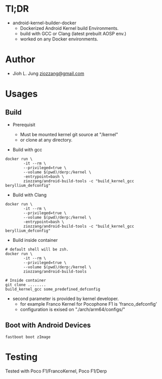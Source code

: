 # Tl;DR
* android-kernel-builder-docker
  * Dockerized Android Kernel build Environments.
  * build with GCC or Clang (latest prebuilt AOSP env.)
  * worked on any Docker environments.

# Author
* Jioh L. Jung <ziozzang@gmail.com>

# Usages
## Build
* Prerequisit
  * Must be mounted kernel git source at "/kernel"
  * or clone at any directory.

* Build with gcc

```
docker run \
        -it --rm \
        --privileged=true \
        --volume $(pwd)/derp:/kernel \
        -entrypoint=bash \
        ziozzang/android-build-tools -c "build_kernel_gcc beryllium_defconfig"
```

* Build with Clang

```
docker run \
        -it --rm \
        --privileged=true \
        --volume $(pwd)/derp:/kernel \
        -entrypoint=bash \
        ziozzang/android-build-tools -c "build_kernel_gcc beryllium_defconfig"
```

* Build inside container

```
# default shell will be zsh.
docker run \
        -it --rm \
        --privileged=true \
        --volume $(pwd)/derp:/kernel \
        ziozzang/android-build-tools

# Inside container
git clone ........
build_kernel_gcc some_predefined_defconfig
```

* second parameter is provided by kernel developer.
  * for example Franco Kernel for Pocophone F1 is 'franco_defconfig'
  * configuration is exised on "./arch/arm64/configs/"

## Boot with Android Devices
```
fastboot boot zImage
```

# Testing
Tested with Poco F1/FrancoKernel, Poco F1/Derp

